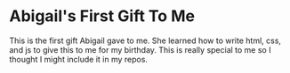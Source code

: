 # Abigail's First Gift To Me

This is the first gift Abigail gave to me. She learned how to write html, css, and js to give this to me for my birthday. This is really special to me so I thought I might include it in my repos.
